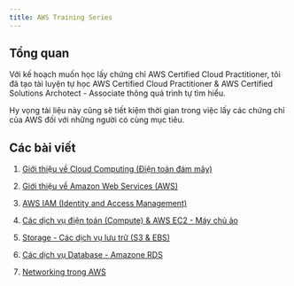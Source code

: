 ```yaml
---
title: AWS Training Series
---
```


## Tổng quan
Với kế hoạch muốn học lấy chứng chỉ AWS Certified Cloud Practitioner, tôi đã tạo tài luyện tự học AWS Certified Cloud Practitioner & AWS Certified Solutions Archotect - Associate thông quá trình tự tìm hiểu.

Hy vọng tài liệu này cũng sẽ tiết kiệm thời gian trong việc lấy các chứng chỉ của AWS đối với những người có cùng mục tiêu.

## Các bài viết

1. <a href="/vuepress-blog/blog-posts/devops/aws-cloud-computing.html" target="_blank">Giới thiệu về Cloud Computing (Điện toán đám mây)</a>

2. <a href="/vuepress-blog/blog-posts/devops/aws-gioi-thieu-aws.html" target="_blank">Giới thiệu về Amazon Web Services (AWS)</a>

3. <a href="/vuepress-blog/blog-posts/devops/aws-iam.html" target="_blank">AWS IAM (Identity and Access Management)</a>

4. <a href="/vuepress-blog/blog-posts/devops/aws-ec2.html" target="_blank">Các dịch vụ điện toán (Compute) & AWS EC2 - Máy chủ ảo</a>

5. <a href="/vuepress-blog/blog-posts/devops/aws-storage.html" target="_blank">Storage - Các dịch vụ lưu trữ (S3 & EBS)</a>

6. <a href="/vuepress-blog/blog-posts/devops/aws-database.html" target="_blank">Các dịch vụ Database - Amazone RDS</a>

76. <a href="/vuepress-blog/blog-posts/devops/aws-networking.html" target="_blank">Networking trong AWS</a>
